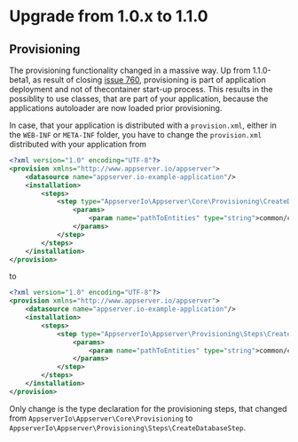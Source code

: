 # Upgrade from 1.0.x to 1.1.0

## Provisioning

The provisioning functionality changed in a massive way. Up from 1.1.0-beta1, as result of closing [issue 760](https://github.com/appserver-io/appserver/issues/760), provisioning is part of application deployment and not of thecontainer start-up process. This results in the possiblity to use classes, that are part of your application, because the applications autoloader are now loaded prior provisioning.

In case, that your application is distributed with a `provision.xml`, either in the `WEB-INF` or `META-INF` folder, you have to change the `provision.xml` distributed with your application from

```xml
<?xml version="1.0" encoding="UTF-8"?>
<provision xmlns="http://www.appserver.io/appserver">
    <datasource name="appserver.io-example-application"/>
    <installation>
        <steps>
            <step type="AppserverIo\Appserver\Core\Provisioning\CreateDatabaseStep">
                <params>
                    <param name="pathToEntities" type="string">common/classes/AppserverIo/Apps/Example/Entities</param>
                </params>
            </step>
        </steps>
    </installation>
</provision>
```

to

```xml
<?xml version="1.0" encoding="UTF-8"?>
<provision xmlns="http://www.appserver.io/appserver">
    <datasource name="appserver.io-example-application"/>
    <installation>
        <steps>
            <step type="AppserverIo\Appserver\Provisioning\Steps\CreateDatabaseStep">
                <params>
                    <param name="pathToEntities" type="string">common/classes/AppserverIo/Apps/Example/Entities</param>
                </params>
            </step>
        </steps>
    </installation>
</provision>
```

Only change is the type declaration for the provisioning steps, that changed from `AppserverIo\Appserver\Core\Provisioning` to `AppserverIo\Appserver\Provisioning\Steps\CreateDatabaseStep`.